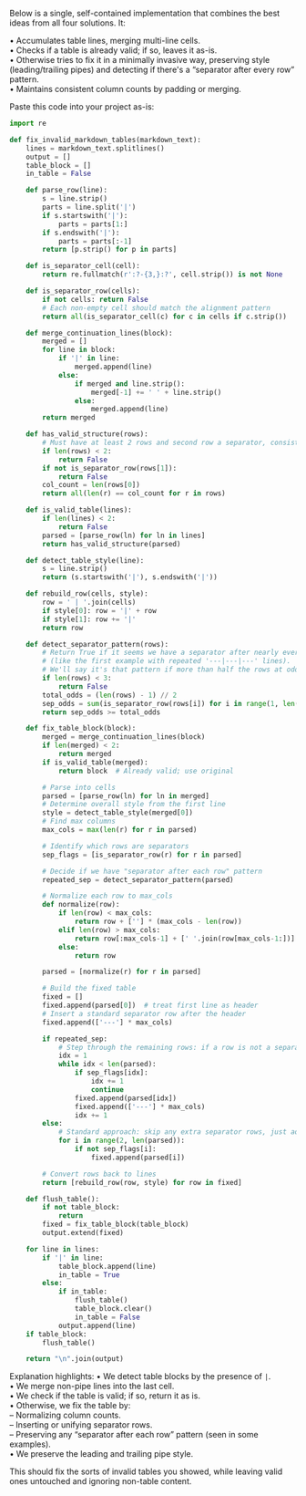 Below is a single, self-contained implementation that combines the best ideas from all four solutions. It:

• Accumulates table lines, merging multi-line cells.  
• Checks if a table is already valid; if so, leaves it as-is.  
• Otherwise tries to fix it in a minimally invasive way, preserving style (leading/trailing pipes) and detecting if there's a “separator after every row” pattern.  
• Maintains consistent column counts by padding or merging.  

Paste this code into your project as-is:

```python
import re

def fix_invalid_markdown_tables(markdown_text):
    lines = markdown_text.splitlines()
    output = []
    table_block = []
    in_table = False

    def parse_row(line):
        s = line.strip()
        parts = line.split('|')
        if s.startswith('|'):
            parts = parts[1:]
        if s.endswith('|'):
            parts = parts[:-1]
        return [p.strip() for p in parts]

    def is_separator_cell(cell):
        return re.fullmatch(r':?-{3,}:?', cell.strip()) is not None

    def is_separator_row(cells):
        if not cells: return False
        # Each non-empty cell should match the alignment pattern
        return all(is_separator_cell(c) for c in cells if c.strip())

    def merge_continuation_lines(block):
        merged = []
        for line in block:
            if '|' in line:
                merged.append(line)
            else:
                if merged and line.strip():
                    merged[-1] += ' ' + line.strip()
                else:
                    merged.append(line)
        return merged

    def has_valid_structure(rows):
        # Must have at least 2 rows and second row a separator, consistent col counts
        if len(rows) < 2:
            return False
        if not is_separator_row(rows[1]):
            return False
        col_count = len(rows[0])
        return all(len(r) == col_count for r in rows)

    def is_valid_table(lines):
        if len(lines) < 2:
            return False
        parsed = [parse_row(ln) for ln in lines]
        return has_valid_structure(parsed)

    def detect_table_style(line):
        s = line.strip()
        return (s.startswith('|'), s.endswith('|'))

    def rebuild_row(cells, style):
        row = ' | '.join(cells)
        if style[0]: row = '|' + row
        if style[1]: row += '|'
        return row

    def detect_separator_pattern(rows):
        # Return True if it seems we have a separator after nearly every data row
        # (like the first example with repeated '---|---|---' lines).
        # We'll say it's that pattern if more than half the rows at odd indices are separators.
        if len(rows) < 3: 
            return False
        total_odds = (len(rows) - 1) // 2
        sep_odds = sum(is_separator_row(rows[i]) for i in range(1, len(rows), 2))
        return sep_odds >= total_odds

    def fix_table_block(block):
        merged = merge_continuation_lines(block)
        if len(merged) < 2:
            return merged
        if is_valid_table(merged):
            return block  # Already valid; use original

        # Parse into cells
        parsed = [parse_row(ln) for ln in merged]
        # Determine overall style from the first line
        style = detect_table_style(merged[0])
        # Find max columns
        max_cols = max(len(r) for r in parsed)

        # Identify which rows are separators
        sep_flags = [is_separator_row(r) for r in parsed]

        # Decide if we have "separator after each row" pattern
        repeated_sep = detect_separator_pattern(parsed)

        # Normalize each row to max_cols
        def normalize(row):
            if len(row) < max_cols:
                return row + [''] * (max_cols - len(row))
            elif len(row) > max_cols:
                return row[:max_cols-1] + [' '.join(row[max_cols-1:])]
            else:
                return row

        parsed = [normalize(r) for r in parsed]

        # Build the fixed table
        fixed = []
        fixed.append(parsed[0])  # treat first line as header
        # Insert a standard separator row after the header
        fixed.append(['---'] * max_cols)

        if repeated_sep:
            # Step through the remaining rows: if a row is not a separator, add it, then insert a separator
            idx = 1
            while idx < len(parsed):
                if sep_flags[idx]:
                    idx += 1
                    continue
                fixed.append(parsed[idx])
                fixed.append(['---'] * max_cols)
                idx += 1
        else:
            # Standard approach: skip any extra separator rows, just add data rows
            for i in range(2, len(parsed)):
                if not sep_flags[i]:
                    fixed.append(parsed[i])

        # Convert rows back to lines
        return [rebuild_row(row, style) for row in fixed]

    def flush_table():
        if not table_block:
            return
        fixed = fix_table_block(table_block)
        output.extend(fixed)

    for line in lines:
        if '|' in line:
            table_block.append(line)
            in_table = True
        else:
            if in_table:
                flush_table()
                table_block.clear()
                in_table = False
            output.append(line)
    if table_block:
        flush_table()

    return "\n".join(output)
```

Explanation highlights:
• We detect table blocks by the presence of `|`.  
• We merge non-pipe lines into the last cell.  
• We check if the table is valid; if so, return it as is.  
• Otherwise, we fix the table by:  
  – Normalizing column counts.  
  – Inserting or unifying separator rows.  
  – Preserving any “separator after each row” pattern (seen in some examples).  
• We preserve the leading and trailing pipe style.  

This should fix the sorts of invalid tables you showed, while leaving valid ones untouched and ignoring non-table content.